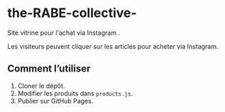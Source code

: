 # the-RABE-collective-
Site vitrine pour l'achat via Instagram . 

Les visiteurs peuvent cliquer sur les articles pour acheter via Instagram.

## Comment l’utiliser

1. Cloner le dépôt.
2. Modifier les produits dans `products.js`.
3. Publier sur GitHub Pages.



